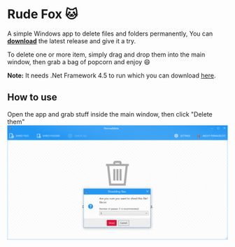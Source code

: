 # Rude Fox :cat:
A simple Windows app to delete files and folders permanently, You can **[download](https://github.com/encrypt0r/RudeFox/releases)** the latest release and give it a try.

To delete one or more item, simply drag and drop them into the main window, then grab a bag of popcorn and enjoy :smile:

**Note:** It needs .Net Framework 4.5 to run which you can download [here](https://www.microsoft.com/en-us/download/details.aspx?id=30653).

## How to use
Open the app and grab stuff inside the main window, then click "Delete them"
![Main Window](screenshots/mainwindow.png)
